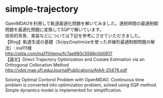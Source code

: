 # simple-trajectory
OpenMDAOを利用して軌道最適化問題を解いてみました。連続時間の最適制御問題を最適化問題に変換してSQPで解いています。  
技術的背景、実装などについては下記を参考にさせていただきました。  
【Blog】軌道生成の基礎（Scipyのoptimizeを使った非線形最適制御問題の解法）: ina111様  
http://qiita.com/ina111/items/fc7ae980c5568c0d0817  
【論文】Direct Trajectory Optimization and Costate Estimation via an Orthogonal Collocation Method  
http://vdol.mae.ufl.edu/JournalPublications/AIAA-20478.pdf   

Solving Optimal Contorol Problem with OpenMDAO. 
Continuous time problem is converted into optimization problem, solved using SQP method.   
Simple dynamics model is implemented for simplification.   
